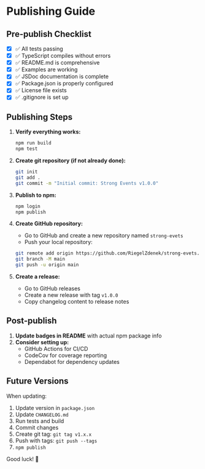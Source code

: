 # Publishing Guide

## Pre-publish Checklist

- [x] ✅ All tests passing
- [x] ✅ TypeScript compiles without errors
- [x] ✅ README.md is comprehensive
- [x] ✅ Examples are working
- [x] ✅ JSDoc documentation is complete
- [x] ✅ Package.json is properly configured
- [x] ✅ License file exists
- [x] ✅ .gitignore is set up

## Publishing Steps

1. **Verify everything works:**
   ```bash
   npm run build
   npm test
   ```

2. **Create git repository (if not already done):**
   ```bash
   git init
   git add .
   git commit -m "Initial commit: Strong Events v1.0.0"
   ```

3. **Publish to npm:**
   ```bash
   npm login
   npm publish
   ```

4. **Create GitHub repository:**
   - Go to GitHub and create a new repository named `strong-evets`
   - Push your local repository:
   ```bash
   git remote add origin https://github.com/RiegelZdenek/strong-evets.git
   git branch -M main
   git push -u origin main
   ```

5. **Create a release:**
   - Go to GitHub releases
   - Create a new release with tag `v1.0.0`
   - Copy changelog content to release notes

## Post-publish

1. **Update badges in README** with actual npm package info
2. **Consider setting up:**
   - GitHub Actions for CI/CD
   - CodeCov for coverage reporting
   - Dependabot for dependency updates

## Future Versions

When updating:
1. Update version in `package.json`
2. Update `CHANGELOG.md`
3. Run tests and build
4. Commit changes
5. Create git tag: `git tag v1.x.x`
6. Push with tags: `git push --tags`
7. `npm publish`

Good luck! 🚀